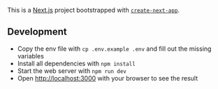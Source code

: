 This is a [Next.js](https://nextjs.org/) project bootstrapped with [`create-next-app`](https://github.com/vercel/next.js/tree/canary/packages/create-next-app).

## Development

- Copy the env file with `cp .env.example .env` and fill out the missing variables
- Install all dependencies with `npm install`
- Start the web server with `npm run dev`
- Open [http://localhost:3000](http://localhost:3000) with your browser to see the result
